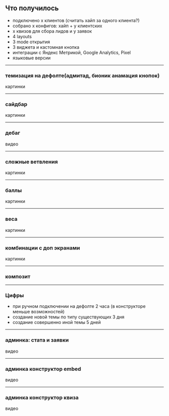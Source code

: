 ## Что получилось

- подключено х клиентов (считать хайп за одного клиента?)
- собрано х конфигов: хайп + у клиентских
- х квизов для сбора лидов и у заявок
- 4 layouts
- 3 mode открытия
- 3 виджета и кастомная кнопка
- интеграции с Яндекс Метрикой, Google Analytics, Pixel
- языковые версии

[comment]: <> (очень гибкий движок)

-----

### темизация на дефолте(адмитад, бионик анамация кнопок)

картинки

-----

### сайдбар

картинки

-----

### дебаг

видео

-----

### сложные ветвления

картинки

-----

### баллы

картинки

-----

### веса

картинки

-----

### комбинации с доп экранами

картинки

-----

### композит

-----

### Цифры

- при ручном подключении на дефолте 2 часа (в конструкторе меньше возможностей)
- создание новой темы по типу существующих 3 дня
- создание совершенно иной темы 5 дней

-----

### админка: стата и заявки

видео

-----

### админка конструктор embed

видео

-----

### админка конструктор квиза

видео
